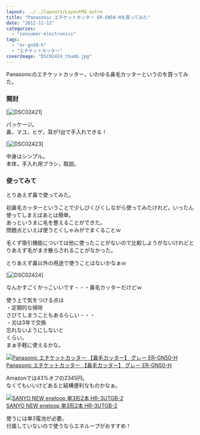 ```yaml
---
layout: ../../layouts/LayoutMd.astro
title: "Panasonic エチケットカッター ER-GN50-Hを買ってみた"
date: "2012-11-12"
categories: 
  - "consumer-electronics"
tags: 
  - "er-gn50-h"
  - "エチケットカッター"
coverImage: "DSC02424_thumb.jpg"
---
```


Panasonicのエチケットカッター，いわゆる鼻毛カッターというのを買ってみた。

### 開封

[![DSC02421](/archive/images/DSC02421_thumb.jpg "DSC02421")]

パッケージ。  
鼻，マユ，ヒゲ，耳が1台で手入れできる！

[![DSC02423](/archive/images/DSC02423_thumb.jpg "DSC02423")]

中身はシンプル。  
本体，手入れ用ブラシ，取説。

### 使ってみて

とりあえず鼻で使ってみた。

初鼻毛カッターということで少しびくびくしながら使ってみたけれど，いったん使ってしまえばあとは簡単。  
あっというまに毛を整えることができた。  
問題点といえば使うとくしゃみがでまくることｗ

毛くず吸引機能については他に使ったことがないので比較しようがないけれどとりあえず毛がまき散らされることがなかった。

とりあえず鼻以外の用途で使うことはないかなぁｗ

[![DSC02424](/archive/images/DSC02424_thumb.jpg "DSC02424")]

なんかすごくかっこいいです・・・鼻毛カッターだけどｗ

使う上で気をつける点は  
・定期的な掃除  
さびてしまうこともあるらしい・・・  
・刃は3年で交換  
忘れないようにしないと  
くらい。  
まぁ手軽に使えるかな。

[![Panasonic エチケットカッター 【鼻毛カッター】 グレー ER-GN50-H](/archive/images/31umLozZraL._SL160_.jpg)  
Panasonic エチケットカッター 【鼻毛カッター】 グレー ER-GN50-H  
](https://www.amazon.co.jp/exec/obidos/ASIN/B003XOS4NU/mizuka123-22/ref=nosim)

Amazonでは43%オフの2345円。  
なくてもいいけどあると結構便利なものかなぁ。

[![SANYO NEW eneloop 単3形2本 HR-3UTGB-2](/archive/images/51Ae6dPD3wL._SL160_.jpg)  
SANYO NEW eneloop 単3形2本 HR-3UTGB-2  
](https://www.amazon.co.jp/exec/obidos/ASIN/B005V9XNWW/mizuka123-22/ref=nosim)

使うには単3電池が必要。  
付属していないので使うならエネループがおすすめ！
